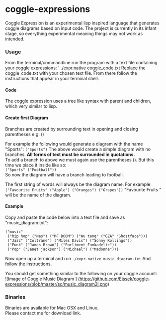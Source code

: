 # coggle-expressions

Coggle Expression is an experimental lisp inspired language that generates coggle diagrams based on input code.
The project is currently in its infant stage, so everything experimental meaning things may not work as intended.  

### Usage  
From the terminal/commandline run the program with a text file containing your coggle expressions:
` ./expr.native coggle_code.txt
Replace the coggle_code.txt with your chosen text file.
From there follow the instructions that appear in your terminal shell.

#### Code
The coggle expression uses a tree like syntax with parent and children, which very similar to lisp.  

#### Create first Diagram
Branches are created by surrounding text in opening and closing parentheses e.g. ()

For example the following would generate a diagram with the name "Sports":
` ("Sports") ` 
The above would create a simple diagram with no branches.
**All forms of text must be surrounded in quotations.**  
To add a branch to above we must again use the parentheses ().
But this time we place it inside like so:  
` ("Sports" ("Football")) `  
So now the diagram will have a branch leading to football.

The first string of words will always be the diagram name. For example:  ` ("Favourite Fruits" ("Apple") ("Oranges") ("Grapes")) `
"Favourite Fruits " will be the name of the diagram.

#### Example
Copy and paste the code below into a text file and save as "music_diagram.txt":  
```
("music"
 ("hip hop" ("Nas") ("MF DOOM") ("Wu tang" ("GZA" "Ghostface")))
 ("Jazz" ("Coltrane") ("Miles Davis") ("Sonny Rollings"))
 ("Funk" ("James Brown") ("Parliment Funkadelic"))
 ("Pop" ("Janet jackson") ("Michael") ("Madonna")))
```
Now open up a terminal and run `./expr.native music_diagram.txt`  And follow the instructions.

You should get something similar to the following on your coggle account:  
![Image of Coggle Music Diagram ] (https://github.com/Eissek/coggle-expressions/blob/master/sc/music_diagram2l.png)



### Binaries
Binaries are available for Mac OSX and Linux.  
Please contact me for download link.  